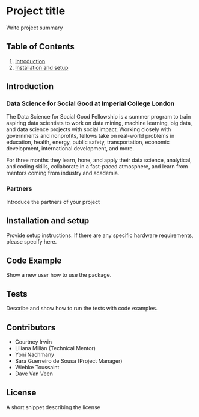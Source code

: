 # Project title

Write project summary

## Table of Contents

1. [Introduction](https://github.com/dssg/repo_name#introduction)
2. [Installation and setup](https://github.com/dssg/repo_name#setup)

## Introduction

### Data Science for Social Good at Imperial College London

The Data Science for Social Good Fellowship is a summer program to train aspiring data scientists to work on data mining, machine learning, big data, and data science projects with social impact. Working closely with governments and nonprofits, fellows take on real-world problems in education, health, energy, public safety, transportation, economic development, international development, and more.

For three months they learn, hone, and apply their data science, analytical, and coding skills, collaborate in a fast-paced atmosphere, and learn from mentors coming from industry and academia.

### Partners

Introduce the partners of your project


## Installation and setup

Provide setup instructions.
If there are any specific hardware requirements, please specify here.

## Code Example

Show a new user how to use the package.

## Tests

Describe and show how to run the tests with code examples.

## Contributors

* Courtney Irwin
* Liliana Millán (Technical Mentor)
* Yoni Nachmany
* Sara Guerreiro de Sousa (Project Manager)
* Wiebke Toussaint
* Dave Van Veen

## License

A short snippet describing the license

